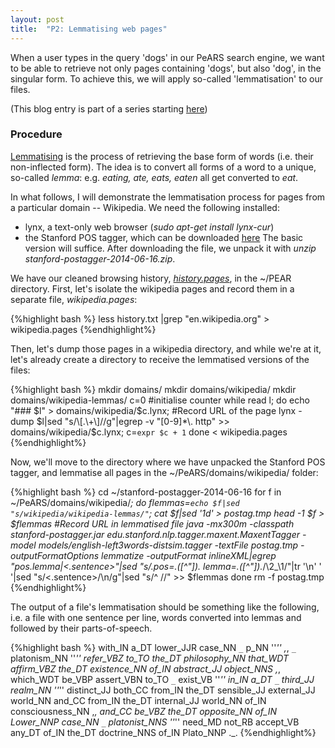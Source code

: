 ```yaml
---
layout: post
title:  "P2: Lemmatising web pages"
---
```


When a user types in the query 'dogs' in our PeARS search engine, we want to be able to retrieve not only pages containing 'dogs', but also 'dog', in the singular form. To achieve this, we will apply so-called 'lemmatisation' to our files.

(This blog entry is part of a series starting [here](http://minimalparts.github.io/PeARS/2014/07/13/retrieving-browsing-history/))

### Procedure

[Lemmatising](https://en.wikipedia.org/wiki/Lemmatisation) is the process of retrieving the base form of words (i.e. their non-inflected form). The idea is to convert all forms of a word to a unique, so-called *lemma*: e.g. *eating, ate, eats, eaten* all get converted to *eat*. 

In what follows, I will demonstrate the lemmatisation process for pages from a particular domain -- Wikipedia. We need the following installed:

* lynx, a text-only web browser  (*sudo apt-get install lynx-cur*)
* the Stanford POS tagger, which can be downloaded [here](http://nlp.stanford.edu/software/tagger.shtml) The basic version will suffice. After downloading the file, we unpack it with *unzip stanford-postagger-2014-06-16.zip*.

We have our cleaned browsing history, [*history.pages*](http://minimalparts.github.io/PeARS/2014/07/13/retrieving-browsing-history/), in the ~/PEAR directory. First, let's isolate the wikipedia pages and record them in a separate file, *wikipedia.pages*:


{%highlight bash %}
less history.txt |grep "en.wikipedia.org" > wikipedia.pages
{%endhighlight%}

Then, let's dump those pages in a wikipedia directory, and while we're at it, let's already create a directory to receive the lemmatised versions of the files:

{%highlight bash %}
mkdir domains/
mkdir domains/wikipedia/
mkdir domains/wikipedia-lemmas/
c=0	#initialise counter
while read l; 
do 
echo "### $l" > domains/wikipedia/$c.lynx;	#Record URL of the page
lynx -dump $l|sed "s/\[.\+\]//g"|egrep -v "[0-9]*\. http" >> domains/wikipedia/$c.lynx; 
c=`expr $c + 1`
done < wikipedia.pages
{%endhighlight%}

Now, we'll move to the directory where we have unpacked the Stanford POS tagger, and lemmatise all pages in the ~/PeARS/domains/wikipedia/ folder:

{%highlight bash %}
cd ~/stanford-postagger-2014-06-16
for f in ~/PeARS/domains/wikipedia/*; 
do
flemmas=`echo $f|sed "s/wikipedia/wikipedia-lemmas/"`;
cat $f|sed '1d' > postag.tmp
head -1 $f > $flemmas	#Record URL in lemmatised file
java -mx300m -classpath stanford-postagger.jar edu.stanford.nlp.tagger.maxent.MaxentTagger -model models/english-left3words-distsim.tagger -textFile postag.tmp  -outputFormatOptions lemmatize -outputFormat inlineXML|egrep "pos.*lemma|<.sentence>"|sed "s/.*pos=.\([^\"]*\). lemma=.\([^\"]*\).*/\2_\1/"|tr '\n' ' '|sed "s/<.sentence>/\n/g"|sed "s/^ //" >> $flemmas
done
rm -f postag.tmp
{%endhighlight%}

The output of a file's lemmatisation should be something like the following, i.e. a file with one sentence per line, words converted into lemmas and followed by their parts-of-speech.

{%highlight bash %}
with_IN a_DT lower_JJR case_NN ``_`` p_NN ''_'' ,_, ``_`` platonism_NN ''_'' refer_VBZ to_TO the_DT philosophy_NN that_WDT affirm_VBZ the_DT existence_NN of_IN abstract_JJ object_NNS ,_, which_WDT be_VBP assert_VBN to_TO ``_`` exist_VB ''_'' in_IN a_DT ``_`` third_JJ realm_NN ''_'' distinct_JJ both_CC from_IN the_DT sensible_JJ external_JJ world_NN and_CC from_IN the_DT internal_JJ world_NN of_IN consciousness_NN ,_, and_CC be_VBZ the_DT opposite_NN of_IN Lower_NNP case_NN ``_`` platonist_NNS ''_'' need_MD not_RB accept_VB any_DT of_IN the_DT doctrine_NNS of_IN Plato_NNP ._. 
{%endhighlight%}
